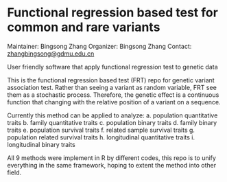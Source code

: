 # Functional regression based test for common and rare variants

Maintainer: Bingsong Zhang
Organizer: Bingsong Zhang
Contact: zhangbingsong@gdmu.edu.cn

User friendly software that apply functional regression test to genetic data

This is the functional regression based test (FRT) repo for genetic variant association test. Rather than seeing a variant as random variable, FRT see them as a stochastic process. Therefore, the genetic effect is a continuous function that changing with the relative position of a variant on a sequence. 

Currently this method can be applied to analyze:
a. population quantitative traits
b. family quantitative traits
c. population binary traits
d. family binary traits
e. population survival traits
f. related sample survival traits
g. population related survival traits
h. longitudinal quantitative traits
i. longitudinal binary traits

All 9 methods were implement in R by different codes, this repo is to unify everything in the same framework, hoping to extent the method into other field.
